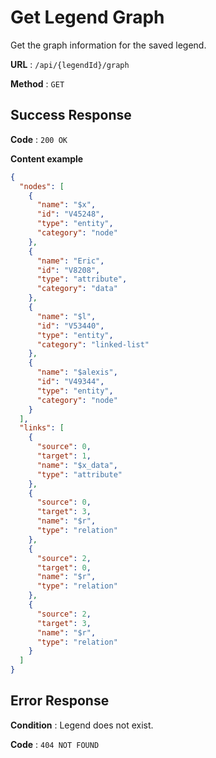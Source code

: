 # Get Legend Graph

Get the graph information for the saved legend.

**URL** : `/api/{legendId}/graph`

**Method** : `GET`

## Success Response

**Code** : `200 OK`

**Content example**

```json
{
  "nodes": [
    {
      "name": "$x",
      "id": "V45248",
      "type": "entity",
      "category": "node"
    },
    {
      "name": "Eric",
      "id": "V8208",
      "type": "attribute",
      "category": "data"
    },
    {
      "name": "$l",
      "id": "V53440",
      "type": "entity",
      "category": "linked-list"
    },
    {
      "name": "$alexis",
      "id": "V49344",
      "type": "entity",
      "category": "node"
    }
  ],
  "links": [
    {
      "source": 0,
      "target": 1,
      "name": "$x_data",
      "type": "attribute"
    },
    {
      "source": 0,
      "target": 3,
      "name": "$r",
      "type": "relation"
    },
    {
      "source": 2,
      "target": 0,
      "name": "$r",
      "type": "relation"
    },
    {
      "source": 2,
      "target": 3,
      "name": "$r",
      "type": "relation"
    }
  ]
}
```

## Error Response

**Condition** : Legend does not exist.

**Code** : `404 NOT FOUND`
